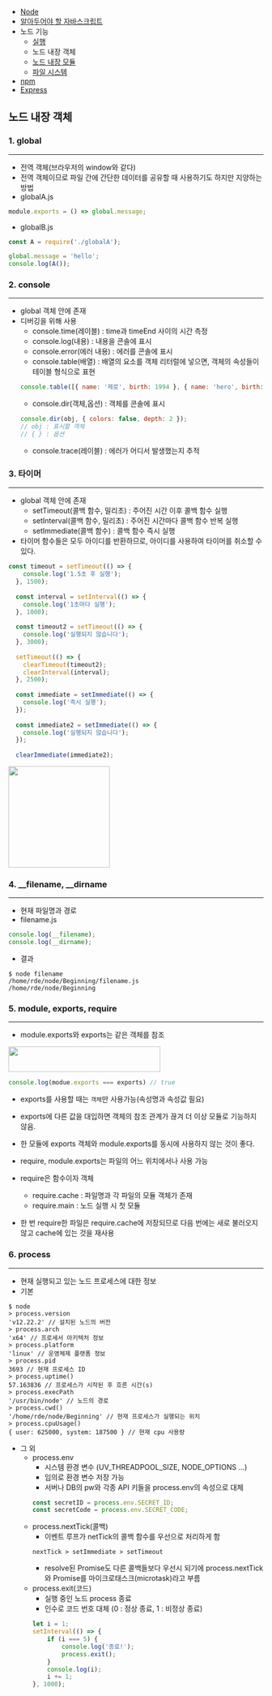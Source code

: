 - [Node](./README.md)
- [알아두어야 할 자바스크립트](./JavaScript.md)
- 노드 기능
    - [실행](./Node.md)
    - 노드 내장 객체 
    - [노드 내장 모듈](./Module.md)  
    - [파일 시스템](./FileSystem.md)
- [npm](./npm.md) 
- [Express](./Express.md) 

## 노드 내장 객체

### 1. global
***
- 전역 객체(브라우저의 window와 같다)
- 전역 객체이므로 파일 간에 간단한 데이터를 공유할 때 사용하기도 하지만 지양하는 방법   
- globalA.js
~~~js
module.exports = () => global.message;
~~~

- globalB.js
~~~js
const A = require('./globalA');

global.message = 'hello';
console.log(A());
~~~

### 2. console
***
- global 객체 안에 존재
- 디버깅을 위해 사용
    - console.time(레이블) : time과 timeEnd 사이의 시간 측정
    - console.log(내용) : 내용을 콘솔에 표시
    - console.error(에러 내용) : 에러를 콘솔에 표시
    - console.table(배열) : 배열의 요소를 객체 리터럴에 넣으면, 객체의 속성들이 테이블 형식으로 표현
    ~~~js
    console.table([{ name: '제로', birth: 1994 }, { name: 'hero', birth: 1988}]);
    ~~~
    - console.dir(객체,옵션) : 객체를 콘솔에 표시
    ~~~js
    console.dir(obj, { colors: false, depth: 2 });
    // obj : 표시할 객체
    // { } : 옵션
    ~~~
    - console.trace(레이블) : 에러가 어디서 발생했는지 추적

### 3. 타이머
***
- global 객체 안에 존재
    - setTimeout(콜백 함수, 밀리초) : 주어진 시간 이후 콜백 함수 실행
    - setInterval(콜백 함수, 밀리초) : 주어진 시간마다 콜백 함수 반복 실행
    - setImmediate(콜백 함수) : 콜백 함수 즉시 실행
- 타이머 함수들은 모두 아이디를 반환하므로, 아이디를 사용하여 타이머를 취소할 수 있다.
~~~js
const timeout = setTimeout(() => {
    console.log('1.5초 후 실행');
  }, 1500);
  
  const interval = setInterval(() => {
    console.log('1초마다 실행');
  }, 1000);
  
  const timeout2 = setTimeout(() => {
    console.log('실행되지 않습니다');
  }, 3000);
  
  setTimeout(() => {
    clearTimeout(timeout2);
    clearInterval(interval);
  }, 2500);
  
  const immediate = setImmediate(() => {
    console.log('즉시 실행');
  });
  
  const immediate2 = setImmediate(() => {
    console.log('실행되지 않습니다');
  });
  
  clearImmediate(immediate2);
~~~

<img src="https://thebook.io/img/080229/102.jpg" hight = 150px width=200px>

### 4. __filename, __dirname
***
- 현재 파일명과 경로
- filename.js
~~~js
console.log(__filename);
console.log(__dirname);
~~~

- 결과
~~~console
$ node filename
/home/rde/node/Beginning/filename.js
/home/rde/node/Beginning
~~~

### 5. module, exports, require
***
- module.exports와 exports는 같은 객체를 참조
<img src="https://thebook.io/img/080229/104.jpg" height=50px width=300px>

~~~js
console.log(modue.exports === exports) // true
~~~
- exports를 사용할 때는 `객체`만 사용가능(속성명과 속성값 필요)
- exports에 다른 값을 대입하면 객체의 참조 관계가 끊겨 더 이상 모듈로 기능하지 않음.
- 한 모듈에 exports 객체와 module.exports를 동시에 사용하지 않는 것이 좋다.

- require, module.exports는 파일의 어느 위치에서나 사용 가능
- require은 함수이자 객체
    - require.cache : 파일명과 각 파일의 모듈 객체가 존재
    - require.main : 노드 실행 시 첫 모듈
- 한 번 require한 파일은 require.cache에 저장되므로 다음 번에는 새로 불러오지 않고 cache에 있는 것을 재사용

### 6. process
***

- 현재 실행되고 있는 노드 프로세스에 대한 정보  
- 기본
~~~
$ node
> process.version 
'v12.22.2' // 설치된 노드의 버전
> process.arch 
'x64' // 프로세서 아키텍처 정보
> process.platform 
'linux' // 운영체제 플랫폼 정보
> process.pid 
3693 // 현재 프로세스 ID
> process.uptime() 
57.163836 // 프로세스가 시작된 후 흐른 시간(s)
> process.execPath 
'/usr/bin/node' // 노드의 경로
> process.cwd() 
'/home/rde/node/Beginning' // 현재 프로세스가 실행되는 위치
> process.cpuUsage() 
{ user: 625000, system: 187500 } // 현재 cpu 사용량
~~~
- 그 외
    - process.env
        - 시스템 환경 변수 (UV_THREADPOOL_SIZE, NODE_OPTIONS ...)
        - 임의로 환경 변수 저장 가능
        - 서버나 DB의 pw와 각종 API 키들을 process.env의 속성으로 대체
        ~~~js
        const secretID = process.env.SECRET_ID; 
        const secretCode = process.env.SECRET_CODE;
        ~~~
    - process.nextTick(콜백)
        - 이벤트 루프가 netTick의 콜백 함수를 우선으로 처리하게 함
        ~~~
        nextTick > setImmediate > setTimeout
        ~~~
        - resolve된 Promise도 다른 콜백들보다 우선시 되기에 process.nextTick와 Promise를 마이크로태스크(microtask)라고 부름
    - process.exit(코드)
        - 실행 중인 노드 process 종료
        - 인수로 코드 번호 대체 (0 : 정상 종료, 1 : 비정상 종료)
        ~~~js
        let i = 1;
        setInterval(() => {
            if (i === 5) {
                console.log('종료!');
                process.exit();
            }
            console.log(i);
            i += 1;
        }, 1000);
        ~~~